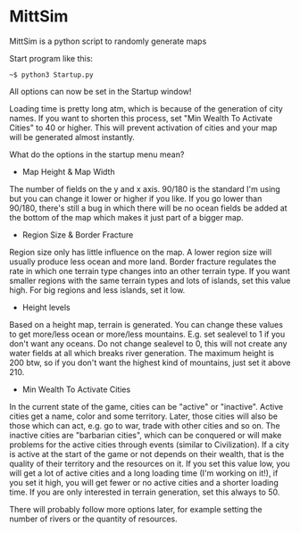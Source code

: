# MittSim

MittSim is a python script to randomly generate maps

Start program like this:

```
~$ python3 Startup.py
```

All options can now be set in the Startup window!

Loading time is pretty long atm, which is because of the generation of
city names. If you want to shorten this process, set "Min Wealth To
Activate Cities" to 40 or higher. This will prevent activation of cities
and your map will be generated almost instantly.

What do the options in the startup menu mean?

- Map Height & Map Width

The number of fields on the y and x axis. 90/180 is the standard I'm using
but you can change it lower or higher if you like. If you go lower than
90/180, there's still a bug in which there will be no ocean fields be
added at the bottom of the map which makes it just part of a bigger map.

- Region Size & Border Fracture

Region size only has little influence on the map. A lower region size will usually
produce less ocean and more land. Border fracture regulates the rate
in which one terrain type changes into an other terrain type. 
If you want smaller regions with the same terrain types and lots of islands,
set this value high. For big regions and less islands, set it low.

- Height levels

Based on a height map, terrain is generated. You can change these values
to get more/less ocean or more/less mountains. E.g. set sealevel to 1 if
you don't want any oceans. Do not change sealevel to 0, this
will not create any water fields at all which breaks river generation.
The maximum height is 200 btw, so if you don't want the highest kind of mountains,
just set it above 210.

- Min Wealth To Activate Cities

In the current state of the game, cities can be "active" or "inactive".
Active cities get a name, color and some territory. Later, those cities will
also be those which can act, e.g. go to war, trade with other cities and so on.
The inactive cities are "barbarian cities", which can be conquered or will
make problems for the active cities through events (similar to Civilization).
If a city is active at the start of the game or not depends on their wealth,
that is the quality of their territory and the resources on it. 
If you set this value low, you will get a lot of active cities and a long loading
time (I'm working on it!), if you set it high, you will get fewer or no 
active cities and a shorter loading time. 
If you are only interested in terrain generation, set this always to 50.

There will probably follow more options later, for example setting the number
of rivers or the quantity of resources.
